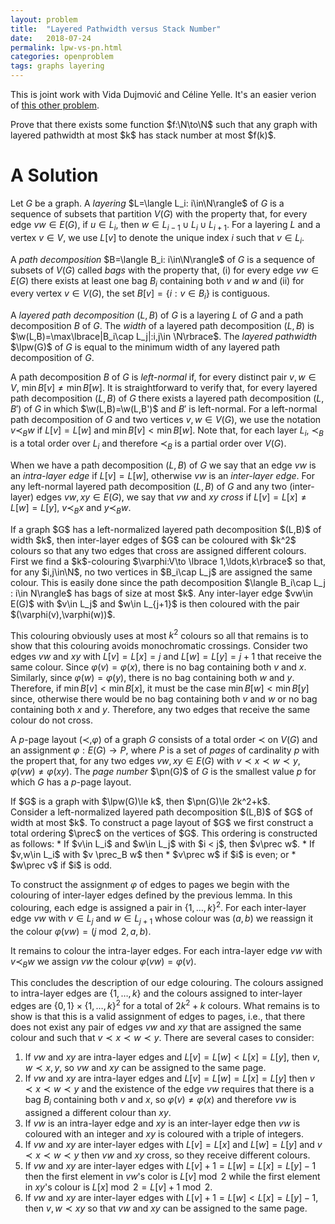 ```yaml
---
layout: problem
title:  "Layered Pathwidth versus Stack Number"
date:   2018-07-24
permalink: lpw-vs-pn.html
categories: openproblem
tags: graphs layering
---
```


This is joint work with Vida Dujmović and Céline Yelle.  It's an easier verion of [this other problem](page-number-versus-layered-treewidth.html).

<div class="problem">
Prove that there exists some function $f:\N\to\N$ such that any graph with layered pathwidth at most $k$ has stack number at most $f(k)$.
</div>

# A Solution

$\DeclareMathOperator{\pn}{pn}\DeclareMathOperator{\lpw}{lpw}$
Let $G$ be a graph. A *layering* $L=\langle L_i: i\in\N\rangle$ of $G$ is a sequence of subsets that partition $V(G)$ with the property that, for every edge $vw\in E(G)$, if $u\in L_i$, then $w\in L_{i-1}\cup L_i\cup L_{i+1}$.  For a layering $L$ and a vertex $v\in V$, we use $L[v]$ to denote the unique index $i$ such that $v\in L_i$.

A *path decomposition* $B=\langle B_i: i\in\N\rangle$ of $G$ is a sequence of subsets of $V(G)$ called *bags* with the property that, (i) for every edge $vw\in E(G)$ there exists at least one bag $B_i$ containing both $v$ and $w$ and (ii) for every vertex $v\in V(G)$, the set $B[v]=\lbrace i:v\in B_i\rbrace$ is contiguous.

$\DeclareMathOperator{\w}{w}$A *layered path decomposition* $(L,B)$ of $G$ is a layering $L$ of $G$ and a path decomposition $B$ of $G$.  The *width* of a layered path decomposition $(L,B)$ is $\w(L,B)=\max\lbrace|B_i\cap L_j|:i,j\in \N\rbrace$.
The *layered pathwidth* $\lpw(G)$ of $G$ is equal to the minimum width of any layered path decomposition of $G$.

A path decomposition $B$ of $G$ is *left-normal* if, for every distinct pair $v,w\in V$, $\min B[v] \neq \min B[w]$.  It is straightforward to verify that, for every layered path decomposition $(L,B)$ of $G$ there exists a layered path decomposition $(L,B')$ of $G$ in which $\w(L,B)=\w(L,B')$ and $B'$ is left-normal.  For a left-normal path decomposition of $G$ and two vertices $v,w\in V(G)$, we use the notation $v\prec_B w$ if $L[v]=L[w]$ and $\min B[v]<\min B[w]$.  Note that, for each layer $L_i$, $\prec_B$ is a total order over $L_i$ and therefore $\prec_B$ is a partial order over $V(G)$.

When we have a path decomposition $(L,B)$ of $G$ we say that an edge $vw$ is an *intra-layer edge* if $L[v]= L[w]$, otherwise $vw$  is an *inter-layer edge*. For any left-normal layered path decomposition $(L,B)$ of $G$ and any two (inter-layer) edges $vw, xy\in E(G)$, we say that $vw$ and $xy$ *cross* if $L[v]=L[x]\neq L[w]=L[y]$, $v\prec_B x$ and $y\prec_B w$.  

<div class="lemma">
  If a graph $G$ has a left-normalized layered path decomposition $(L,B)$ of width $k$, then inter-layer edges of $G$ can be coloured with $k^2$ colours so that any two edges that cross are assigned different colours.
</div>

<div class="proof" markdown="1">
   First we find a $k$-colouring $\varphi:V\to \lbrace 1,\ldots,k\rbrace$ so that, for any $i,j\in\N$, no two vertices in $B_i\cap L_j$ are assigned the same colour.  This is easily done since the path decomposition $\langle B_i\cap L_j : i\in N\rangle$ has bags of size at most $k$.  Any inter-layer edge $vw\in E(G)$ with $v\in L_j$ and $w\in L_{j+1}$ is then coloured with the pair $(\varphi(v),\varphi(w))$.

   This colouring obviously uses at most $k^2$ colours so all that remains is to show that this colouring avoids monochromatic crossings.  Consider two edges $vw$ and $xy$ with $L[v]=L[x]=j$ and $L[w]=L[y]=j+1$ that receive the same colour.  Since $\varphi(v)=\varphi(x)$, there is no  bag containing both $v$ and $x$.  Similarly, since $\varphi(w)=\varphi(y)$, there is no bag containing both $w$ and $y$. Therefore, if $\min B[v] < \min B[x]$, it must be the case $\min B[w] < \min B[y]$ since, otherwise there would be no bag containing both $v$ and $w$ or no bag containing both $x$ and $y$. Therefore, any two edges that receive the same colour do not cross.
</div>

A $p$-page layout $(\prec,\varphi)$ of a graph $G$ consists of a total order $\prec$ on $V(G)$ and an assignment $\varphi:E(G)\to P$, where $P$ is a set of *pages* of cardinality $p$ with the propert that, for any two edges $vw,xy\in E(G)$ with $v\prec x\prec w\prec y$, $\varphi(vw)\neq\varphi(xy)$.
The *page number* $\pn(G)$ of $G$ is the smallest value $p$ for which $G$ has a $p$-page layout.


<div class="theorem">
If $G$ is a graph with $\lpw(G)\le k$, then $\pn(G)\le 2k^2+k$.
</div>

<div class="proof" markdown="1">
  Consider a left-normalized layered path decomposition $(L,B)$ of $G$ of width at most $k$.  To construct a page layout of $G$ we first construct a total ordering $\prec$ on the vertices of $G$.  This ordering is constructed as follows:
  * If $v\in L_i$ and $w\in L_j$ with $i < j$, then $v\prec w$.
  * If $v,w\in L_i$ with $v \prec_B w$ then
     * $v\prec w$ if $i$ is even; or
     * $w\prec v$ if $i$ is odd.

  To construct the assignment $\varphi$ of edges to pages we begin with the colouring of inter-layer edges defined by the previous lemma.  In this colouring, each edge is assigned a pair in $\lbrace1,\ldots,k\rbrace^2$.  For each inter-layer edge $vw$ with $v\in L_j$ and $w\in L_{j+1}$ whose colour was $(a,b)$ we reassign it the colour $\varphi(vw)=(j\bmod 2, a, b)$.

  It remains to colour the intra-layer edges. For each intra-layer edge $vw$ with $v\prec_B w$ we assign $vw$ the colour $\varphi(vw)=\varphi(v)$.  

  This concludes the description of our edge colouring. The colours assigned to intra-layer edges are $\lbrace1,\ldots,k\rbrace$ and the colours assigned to inter-layer edges are $\lbrace 0,1\rbrace\times \lbrace 1,\ldots,k\rbrace^2$ for a total of $2k^2+k$ colours.  What remains is to show is that this is a valid assignment of edges to pages, i.e., that there does not exist any pair of edges $vw$ and $xy$ that are assigned the same colour and such that $v\prec x\prec w\prec y$.  There are several cases to consider:
  1. If $vw$ and $xy$ are intra-layer edges and $L[v]=L[w] < L[x]=L[y]$, then $v,w\prec x,y$, so $vw$ and $xy$ can be assigned to the same page.
  2. If $vw$ and $xy$ are intra-layer edges and $L[v]=L[w]=L[x]=L[y]$ then $v\prec x\prec w\prec y$ and the existence of the edge $vw$ requires that there is a bag $B_i$ containing both $v$ and $x$, so $\varphi(v)\neq \varphi(x)$ and therefore $vw$ is assigned a different colour than $xy$.
  3. If $vw$ is an intra-layer edge and $xy$ is an inter-layer edge then $vw$ is coloured with an integer and $xy$ is coloured with a triple of integers.
  4. If $vw$ and $xy$ are inter-layer edges with $L[v]=L[x]$ and $L[w]=L[y]$ and
  $v\prec x\prec w\prec y$ then $vw$ and $xy$ cross, so they receive different colours.
  5. If $vw$ and $xy$ are inter-layer edges with $L[v]+1=L[w]=L[x]=L[y]-1$ then the first element in $vw$'s color is $L[v]\bmod 2$ while the first element in $xy$'s colour is $L[x]\bmod 2= L[v]+1\bmod 2$.
  6. If $vw$ and $xy$ are inter-layer edges with $L[v]+1=L[w] < L[x] = L[y]-1$, then $v,w\prec xy$ so that $vw$ and $xy$ can be assigned to the same page.
